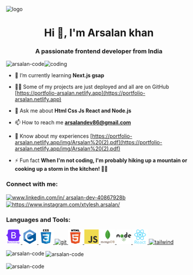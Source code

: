 ![logo]([https://wallpaperaccess.com/full/1119441.jpg])
  <h1 align="center">Hi 👋, I'm Arsalan khan</h1>
<h3 align="center">A passionate frontend developer from India</h3>

<img src="https://cdn.dribbble.com/users/2131993/screenshots/4948736/thoughtworks-gif_dribbble.gif" alt="coding" width="400px" align="right"/>

<p align="left"> <img src="https://komarev.com/ghpvc/?username=arsalan-code&label=Profile%20views&color=0e75b6&style=flat" alt="arsalan-code" /> </p>

- 🌱 I’m currently learning **Next.js gsap**

- 👨‍💻 Some of my projects are just deployed and all are on GitHub [https://portfolio-arsalan.netlify.app](https://portfolio-arsalan.netlify.app)

- 💬 Ask me about **Html Css Js React and Node.js**

- 📫 How to reach me **arsalandev86@gmail.com**

- 📄 Know about my experiences [https://portfolio-arsalan.netlify.app/img/Arsalan%20(2).pdf](https://portfolio-arsalan.netlify.app/img/Arsalan%20(2).pdf)

- ⚡ Fun fact **When I'm not coding, I'm probably hiking up a mountain or cooking up a storm in the kitchen! 🥾🍲**

<h3 align="left">Connect with me:</h3>
<p align="left">
<a href="https://linkedin.com/in/www.linkedin.com/in/ arsalan-dev-40867928b" target="blank"><img align="center" src="https://raw.githubusercontent.com/rahuldkjain/github-profile-readme-generator/master/src/images/icons/Social/linked-in-alt.svg" alt="www.linkedin.com/in/ arsalan-dev-40867928b" height="30" width="40" /></a>
<a href="https://instagram.com/https://www.instagram.com/xtylesh.arsalan/" target="blank"><img align="center" src="https://raw.githubusercontent.com/rahuldkjain/github-profile-readme-generator/master/src/images/icons/Social/instagram.svg" alt="https://www.instagram.com/xtylesh.arsalan/" height="30" width="40" /></a>
</p>

<h3 align="left">Languages and Tools:</h3>
<p align="left"> <a href="https://getbootstrap.com" target="_blank" rel="noreferrer"> <img src="https://raw.githubusercontent.com/devicons/devicon/master/icons/bootstrap/bootstrap-plain-wordmark.svg" alt="bootstrap" width="40" height="40"/> </a> <a href="https://www.cprogramming.com/" target="_blank" rel="noreferrer"> <img src="https://raw.githubusercontent.com/devicons/devicon/master/icons/c/c-original.svg" alt="c" width="40" height="40"/> </a> <a href="https://www.w3schools.com/css/" target="_blank" rel="noreferrer"> <img src="https://raw.githubusercontent.com/devicons/devicon/master/icons/css3/css3-original-wordmark.svg" alt="css3" width="40" height="40"/> </a> <a href="https://git-scm.com/" target="_blank" rel="noreferrer"> <img src="https://www.vectorlogo.zone/logos/git-scm/git-scm-icon.svg" alt="git" width="40" height="40"/> </a> <a href="https://www.w3.org/html/" target="_blank" rel="noreferrer"> <img src="https://raw.githubusercontent.com/devicons/devicon/master/icons/html5/html5-original-wordmark.svg" alt="html5" width="40" height="40"/> </a> <a href="https://developer.mozilla.org/en-US/docs/Web/JavaScript" target="_blank" rel="noreferrer"> <img src="https://raw.githubusercontent.com/devicons/devicon/master/icons/javascript/javascript-original.svg" alt="javascript" width="40" height="40"/> </a> <a href="https://www.mongodb.com/" target="_blank" rel="noreferrer"> <img src="https://raw.githubusercontent.com/devicons/devicon/master/icons/mongodb/mongodb-original-wordmark.svg" alt="mongodb" width="40" height="40"/> </a> <a href="https://nodejs.org" target="_blank" rel="noreferrer"> <img src="https://raw.githubusercontent.com/devicons/devicon/master/icons/nodejs/nodejs-original-wordmark.svg" alt="nodejs" width="40" height="40"/> </a> <a href="https://reactjs.org/" target="_blank" rel="noreferrer"> <img src="https://raw.githubusercontent.com/devicons/devicon/master/icons/react/react-original-wordmark.svg" alt="react" width="40" height="40"/> </a> <a href="https://tailwindcss.com/" target="_blank" rel="noreferrer"> <img src="https://www.vectorlogo.zone/logos/tailwindcss/tailwindcss-icon.svg" alt="tailwind" width="40" height="40"/> </a> </p>

<p><img align="left" src="https://github-readme-stats.vercel.app/api/top-langs?username=arsalan-code&show_icons=true&locale=en&layout=compact" alt="arsalan-code" /></p>

<p>&nbsp;<img align="center" src="https://github-readme-stats.vercel.app/api?username=arsalan-code&show_icons=true&locale=en" alt="arsalan-code" /></p>

<p><img align="center" src="https://github-readme-streak-stats.herokuapp.com/?user=arsalan-code&" alt="arsalan-code" /></p>
